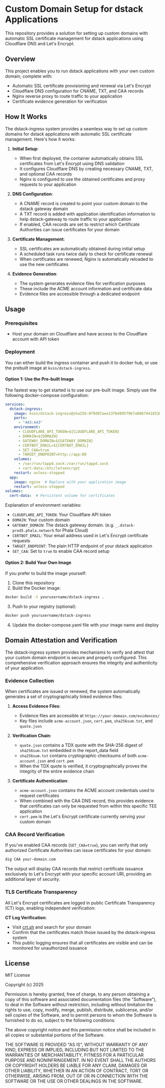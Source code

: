 # Custom Domain Setup for dstack Applications

This repository provides a solution for setting up custom domains with automatic SSL certificate management for dstack applications using Cloudflare DNS and Let's Encrypt.

## Overview

This project enables you to run dstack applications with your own custom domain, complete with:

- Automatic SSL certificate provisioning and renewal via Let's Encrypt
- Cloudflare DNS configuration for CNAME, TXT, and CAA records
- Nginx reverse proxy to route traffic to your application
- Certificate evidence generation for verification

## How It Works

The dstack-ingress system provides a seamless way to set up custom domains for dstack applications with automatic SSL certificate management. Here's how it works:

1. **Initial Setup**:
   - When first deployed, the container automatically obtains SSL certificates from Let's Encrypt using DNS validation
   - It configures Cloudflare DNS by creating necessary CNAME, TXT, and optional CAA records
   - Nginx is configured to use the obtained certificates and proxy requests to your application

2. **DNS Configuration**:
   - A CNAME record is created to point your custom domain to the dstack gateway domain
   - A TXT record is added with application identification information to help dstack-gateway to route traffic to your application
   - If enabled, CAA records are set to restrict which Certificate Authorities can issue certificates for your domain

3. **Certificate Management**:
   - SSL certificates are automatically obtained during initial setup
   - A scheduled task runs twice daily to check for certificate renewal
   - When certificates are renewed, Nginx is automatically reloaded to use the new certificates

4. **Evidence Generation**:
   - The system generates evidence files for verification purposes
   - These include the ACME account information and certificate data
   - Evidence files are accessible through a dedicated endpoint

## Usage

### Prerequisites

- Host your domain on Cloudflare and have access to the Cloudflare account with API token

### Deployment

You can either build the ingress container and push it to docker hub, or use the prebuilt image at `kvin/dstack-ingress`.

#### Option 1: Use the Pre-built Image

The fastest way to get started is to use our pre-built image. Simply use the following docker-compose configuration:

```yaml
services:
  dstack-ingress:
    image: kvin/dstack-ingress@sha256:0f9d97aee13764895f967a00874418330a56e20cf4b0a4c2700934c5755b3350
    ports:
      - "443:443"
    environment:
      - CLOUDFLARE_API_TOKEN=${CLOUDFLARE_API_TOKEN}
      - DOMAIN=${DOMAIN}
      - GATEWAY_DOMAIN=${GATEWAY_DOMAIN}
      - CERTBOT_EMAIL=${CERTBOT_EMAIL}
      - SET_CAA=true
      - TARGET_ENDPOINT=http://app:80
    volumes:
      - /var/run/tappd.sock:/var/run/tappd.sock
      - cert-data:/etc/letsencrypt
    restart: unless-stopped
  app:
    image: nginx  # Replace with your application image
    restart: unless-stopped
volumes:
  cert-data:  # Persistent volume for certificates
```

Explanation of environment variables:

- `CLOUDFLARE_API_TOKEN`: Your Cloudflare API token
- `DOMAIN`: Your custom domain
- `GATEWAY_DOMAIN`: The dstack gateway domain. (e.g. `_.dstack-prod5.phala.network` for Phala Cloud)
- `CERTBOT_EMAIL`: Your email address used in Let's Encrypt certificate requests
- `TARGET_ENDPOINT`: The plain HTTP endpoint of your dstack application
- `SET_CAA`: Set to `true` to enable CAA record setup

#### Option 2: Build Your Own Image

If you prefer to build the image yourself:

1. Clone this repository
2. Build the Docker image:

```bash
docker build -t yourusername/dstack-ingress .
```

3. Push to your registry (optional):

```bash
docker push yourusername/dstack-ingress
```

4. Update the docker-compose.yaml file with your image name and deploy

## Domain Attestation and Verification

The dstack-ingress system provides mechanisms to verify and attest that your custom domain endpoint is secure and properly configured. This comprehensive verification approach ensures the integrity and authenticity of your application.

### Evidence Collection

When certificates are issued or renewed, the system automatically generates a set of cryptographically linked evidence files:

1. **Access Evidence Files**:
   - Evidence files are accessible at `https://your-domain.com/evidences/`
   - Key files include `acme-account.json`, `cert.pem`, `sha256sum.txt`, and `quote.json`

2. **Verification Chain**:
   - `quote.json` contains a TDX quote with the SHA-256 digest of `sha256sum.txt` embedded in the report_data field
   - `sha256sum.txt` contains cryptographic checksums of both `acme-account.json` and `cert.pem`
   - When the TDX quote is verified, it cryptographically proves the integrity of the entire evidence chain

3. **Certificate Authentication**:
   - `acme-account.json` contains the ACME account credentials used to request certificates
   - When combined with the CAA DNS record, this provides evidence that certificates can only be requested from within this specific TEE application
   - `cert.pem` is the Let's Encrypt certificate currently serving your custom domain

### CAA Record Verification

If you've enabled CAA records (`SET_CAA=true`), you can verify that only authorized Certificate Authorities can issue certificates for your domain:

```bash
dig CAA your-domain.com
```

The output will display CAA records that restrict certificate issuance exclusively to Let's Encrypt with your specific account URI, providing an additional layer of security.

### TLS Certificate Transparency

All Let's Encrypt certificates are logged in public Certificate Transparency (CT) logs, enabling independent verification:

**CT Log Verification**:
   - Visit [crt.sh](https://crt.sh/) and search for your domain
   - Confirm that the certificates match those issued by the dstack-ingress system
   - This public logging ensures that all certificates are visible and can be monitored for unauthorized issuance

## License

MIT License

Copyright (c) 2025

Permission is hereby granted, free of charge, to any person obtaining a copy of this software and associated documentation files (the "Software"), to deal in the Software without restriction, including without limitation the rights to use, copy, modify, merge, publish, distribute, sublicense, and/or sell copies of the Software, and to permit persons to whom the Software is furnished to do so, subject to the following conditions:

The above copyright notice and this permission notice shall be included in all copies or substantial portions of the Software.

THE SOFTWARE IS PROVIDED "AS IS", WITHOUT WARRANTY OF ANY KIND, EXPRESS OR IMPLIED, INCLUDING BUT NOT LIMITED TO THE WARRANTIES OF MERCHANTABILITY, FITNESS FOR A PARTICULAR PURPOSE AND NONINFRINGEMENT. IN NO EVENT SHALL THE AUTHORS OR COPYRIGHT HOLDERS BE LIABLE FOR ANY CLAIM, DAMAGES OR OTHER LIABILITY, WHETHER IN AN ACTION OF CONTRACT, TORT OR OTHERWISE, ARISING FROM, OUT OF OR IN CONNECTION WITH THE SOFTWARE OR THE USE OR OTHER DEALINGS IN THE SOFTWARE.
